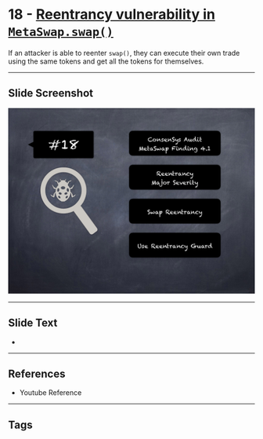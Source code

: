 
# 18 - [Reentrancy vulnerability in `MetaSwap.swap()`](./Reentrancy%20vulnerability%20in%20`MetaSwap.swap()`.md)

 If an attacker is able to reenter `swap()`, they can execute their own trade using the same tokens and get all the tokens for themselves.


___
## Slide Screenshot
![018.png](../../images/7.%20Audit%20Findings%20101/018.png)
___
## Slide Text
- 
___
## References
- Youtube Reference
___
## Tags

